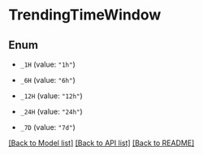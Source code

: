 # TrendingTimeWindow

## Enum


* `_1H` (value: `"1h"`)

* `_6H` (value: `"6h"`)

* `_12H` (value: `"12h"`)

* `_24H` (value: `"24h"`)

* `_7D` (value: `"7d"`)


[[Back to Model list]](../README.md#documentation-for-models) [[Back to API list]](../README.md#documentation-for-api-endpoints) [[Back to README]](../README.md)


